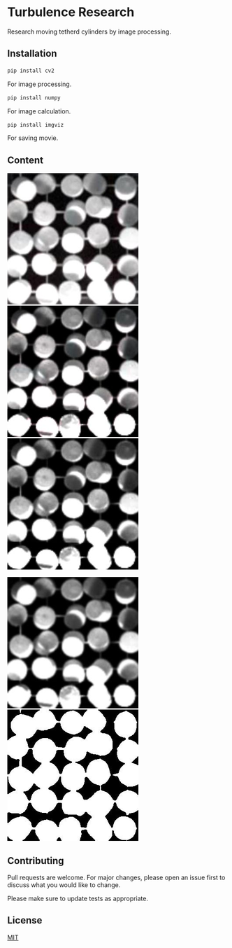 # Turbulence Research

Research moving tetherd cylinders by image processing.

## Installation

```bash
pip install cv2
```
For image processing.

```bash
pip install numpy
```
For image calculation.

```bash
pip install imgviz
```
For saving movie.

## Content

  ![Original](https://github.com/wkotaro/Research/blob/master/original/cylinder_46/00000000.jpg)    ![Gamma](https://github.com/wkotaro/Research/blob/master/gamma/cylinder_46/00000000.jpg)    ![Gray](https://github.com/wkotaro/Research/blob/master/gray/cylinder_46/00000000.jpg)

  ![Gauus](https://github.com/wkotaro/Research/blob/master/gauss/cylinder_46/00000000.jpg)    ![out](https://github.com/wkotaro/Research/blob/master/out/cylinder_46/00000000.jpg)

## Contributing
Pull requests are welcome. For major changes, please open an issue first to discuss what you would like to change.

Please make sure to update tests as appropriate.

## License
[MIT](https://choosealicense.com/licenses/mit/)
